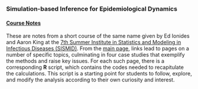 ### Simulation-based Inference for Epidemiological Dynamics
#### [Course Notes](http://kingaa.github.io/sbied/)

These are notes from a short course of the same name given by Ed Ionides and Aaron King at the [7th Summer Institute in Statistics and Modeling in Infectious Diseases (SISMID)](http://sismid.uw.org).
From the [main page](http://kingaa.github.io/sbied/), links lead to pages on a number of specific topics, culminating in four case studies that exemplify the methods and raise key issues.
For each such page, there is a corresponding **R** script, which contains the codes needed to recapitulate the calculations.
This script is a starting point for students to follow, explore, and modify the analysis according to their own curiosity and interest.
